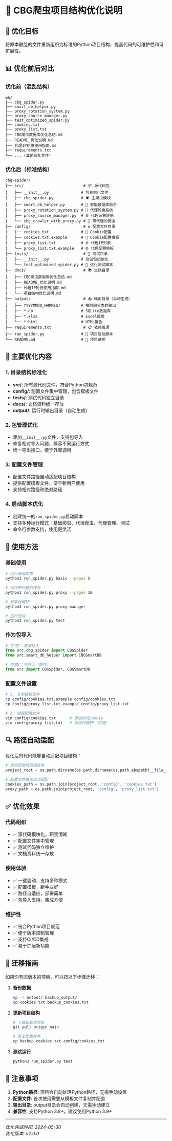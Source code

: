 # 📁 CBG爬虫项目结构优化说明

## 🎯 优化目标

将原本散乱的文件重新组织为标准的Python项目结构，提高代码的可维护性和可扩展性。

## 📊 优化前后对比

### 优化前（混乱结构）
```
mh/
├── cbg_spider.py
├── smart_db_helper.py
├── proxy_rotation_system.py
├── proxy_source_manager.py
├── test_optimized_spider.py
├── cookies.txt
├── proxy_list.txt
├── CBG爬虫数据库优化总结.md
├── README_优化说明.md
├── 代理IP轮换使用指南.md
├── requirements.txt
└── ... (其他杂乱文件)
```

### 优化后（标准结构）
```
cbg-spider/
├── src/                          # 📦 源代码包
│   ├── __init__.py              # 包初始化文件
│   ├── cbg_spider.py            # 🕷️ 主爬虫模块
│   ├── smart_db_helper.py       # 🧠 智能数据库助手
│   ├── proxy_rotation_system.py # 🔄 代理轮换系统
│   ├── proxy_source_manager.py  # 🌐 代理源管理器
│   └── cbg_crawler_with_proxy.py # 🔗 带代理的爬虫
├── config/                       # ⚙️ 配置文件目录
│   ├── cookies.txt              # 🍪 Cookie配置
│   ├── cookies.txt.example      # 🍪 Cookie配置模板
│   ├── proxy_list.txt           # 🌐 代理IP列表
│   └── proxy_list.txt.example   # 🌐 代理配置模板
├── tests/                        # 🧪 测试目录
│   ├── __init__.py              # 测试包初始化
│   └── test_optimized_spider.py # 🧪 优化测试脚本
├── docs/                         # 📚 文档目录
│   ├── CBG爬虫数据库优化总结.md
│   ├── README_优化说明.md
│   ├── 代理IP轮换使用指南.md
│   └── 项目结构优化说明.md
├── output/                       # 📤 输出目录（自动生成）
│   ├── YYYYMMDD_HHMMSS/         # 按时间分类的输出
│   ├── *.db                     # SQLite数据库
│   ├── *.xlsx                   # Excel报表
│   └── *.html                   # HTML报告
├── requirements.txt              # 📋 依赖管理
├── run_spider.py                # 🚀 项目启动脚本
└── README.md                    # 📖 项目说明
```

## 🔧 主要优化内容

### 1. 目录结构标准化
- **src/**: 所有源代码文件，符合Python包规范
- **config/**: 配置文件集中管理，包含模板文件
- **tests/**: 测试代码独立目录
- **docs/**: 文档资料统一存放
- **output/**: 运行时输出目录（自动生成）

### 2. 包管理优化
- 添加`__init__.py`文件，支持包导入
- 修复相对导入问题，兼容不同运行方式
- 统一导出接口，便于外部调用

### 3. 配置文件管理
- 配置文件路径自动适配项目结构
- 提供配置模板文件，便于新用户使用
- 支持相对路径和绝对路径

### 4. 启动脚本优化
- 创建统一的`run_spider.py`启动脚本
- 支持多种运行模式：基础爬虫、代理爬虫、代理管理、测试
- 命令行参数支持，使用更灵活

## 🚀 使用方法

### 基础使用
```bash
# 运行基础爬虫
python3 run_spider.py basic --pages 5

# 运行带代理的爬虫
python3 run_spider.py proxy --pages 10

# 获取代理IP
python3 run_spider.py proxy-manager

# 运行测试
python3 run_spider.py test
```

### 作为包导入
```python
# 方式1：直接导入
from src.cbg_spider import CBGSpider
from src.smart_db_helper import CBGSmartDB

# 方式2：包导入（推荐）
from src import CBGSpider, CBGSmartDB
```

### 配置文件设置
```bash
# 1. 复制模板文件
cp config/cookies.txt.example config/cookies.txt
cp config/proxy_list.txt.example config/proxy_list.txt

# 2. 编辑配置文件
vim config/cookies.txt      # 添加你的Cookie
vim config/proxy_list.txt   # 添加代理IP（可选）
```

## 🔍 路径自动适配

优化后的代码能够自动适配项目结构：

```python
# 自动获取项目根目录
project_root = os.path.dirname(os.path.dirname(os.path.abspath(__file__)))

# 配置文件路径自动适配
cookies_path = os.path.join(project_root, 'config', 'cookies.txt')
proxy_path = os.path.join(project_root, 'config', 'proxy_list.txt')
```

## ✅ 优化效果

### 代码组织
- ✅ 源代码模块化，职责清晰
- ✅ 配置文件集中管理
- ✅ 测试代码独立维护
- ✅ 文档资料统一存放

### 使用体验
- ✅ 一键启动，支持多种模式
- ✅ 配置模板，新手友好
- ✅ 路径自适应，部署简单
- ✅ 包导入支持，集成方便

### 维护性
- ✅ 符合Python项目规范
- ✅ 便于版本控制管理
- ✅ 支持CI/CD集成
- ✅ 易于扩展新功能

## 🔄 迁移指南

如果你有旧版本的项目，可以按以下步骤迁移：

1. **备份数据**
   ```bash
   cp -r output/ backup_output/
   cp cookies.txt backup_cookies.txt
   ```

2. **更新项目结构**
   ```bash
   # 下载新版本项目
   git pull origin main
   
   # 恢复配置文件
   cp backup_cookies.txt config/cookies.txt
   ```

3. **测试运行**
   ```bash
   python3 run_spider.py test
   ```

## 📝 注意事项

1. **Python路径**: 项目会自动处理Python路径，无需手动设置
2. **配置文件**: 首次使用需要从模板文件复制并配置
3. **输出目录**: output目录会自动创建，无需手动建立
4. **兼容性**: 支持Python 3.8+，建议使用Python 3.9+

---

*优化完成时间: 2024-05-30*  
*优化版本: v2.0.0* 